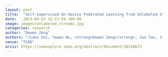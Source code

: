 ```yaml
---
layout: post
title:  "Self-supervised On-device Federated Learning from Unlabeled Streams"
date:   2023-04-23 22:21:59 +00:00
image: images/unlabeled_streams.jpg
categories: research
author: "Dewen Zeng"
authors: "Jiahe Shi, Yawen Wu, <strong>Dewen Zeng</strong>, Jun Tao, Jingtong Hu, Yiyu Shi."
venue: "TCAD"
arxiv: https://ieeexplore.ieee.org/abstract/document/10128673
---
```

